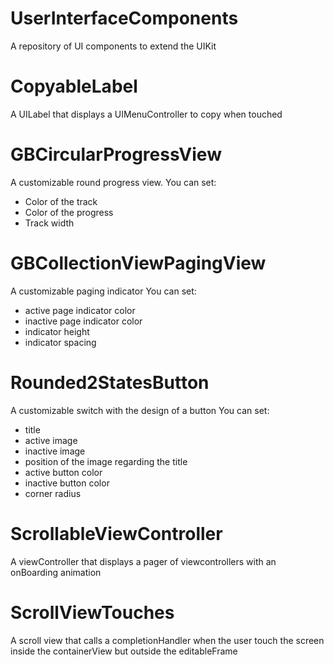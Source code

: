 # UserInterfaceComponents
A repository of UI components to extend the UIKit

# CopyableLabel
A UILabel that displays a UIMenuController to copy when touched

# GBCircularProgressView
A customizable round progress view.
You can set:
- Color of the track
- Color of the progress
- Track width

# GBCollectionViewPagingView
A customizable paging indicator
You can set: 
- active page indicator color
- inactive page indicator color
- indicator height
- indicator spacing

# Rounded2StatesButton
A customizable switch with the design of a button
You can set:
- title
- active image
- inactive image
- position of the image regarding the title
- active button color
- inactive button color
- corner radius

# ScrollableViewController
A viewController that displays a pager of viewcontrollers with an onBoarding animation

# ScrollViewTouches
A scroll view that calls a completionHandler when the user touch the screen inside the containerView but outside the editableFrame
